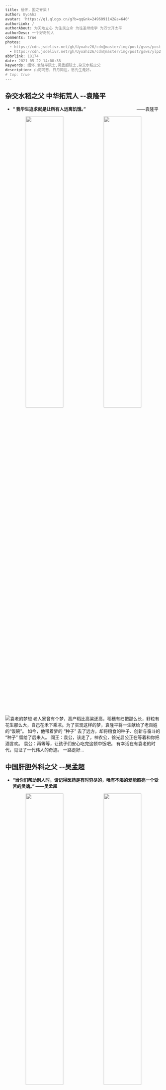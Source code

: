 ```yaml
---
title: 缅怀，国之脊梁！
author: UyoAhz
avatar: 'https://q1.qlogo.cn/g?b=qq&nk=2496091142&s=640'
authorLink: /
authorAbout: 为天地立心 为生民立命 为往圣继绝学 为万世开太平
authorDesc: 一个好奇的人
comments: true
photos:
  - https://cdn.jsdelivr.net/gh/Uyoahz26/cdn@master/img/post/gsws/post.jpg
  - https://cdn.jsdelivr.net/gh/Uyoahz26/cdn@master/img/post/gsws/ylp2.jpg
abbrlink: 18174
date: 2021-05-22 14:00:38
keywords: 缅怀,袁隆平院士,吴孟超院士,杂交水稻之父
description: 山河同悲，日月同泣，愿先生走好。
# top: true
---
```


<style>
    html{
        -webkit-filter: grayscale(100%);
    }
</style>

## 杂交水稻之父 中华拓荒人   --袁隆平

- **“ 我毕生追求就是让所有人远离饥饿。”** <font style="margin-left:160px;">——袁隆平</font>

<center>
<img src="https://cdn.jsdelivr.net/gh/Uyoahz26/cdn@master/img/post/gsws/postylp1.jpg" width=49%/> <img src="https://cdn.jsdelivr.net/gh/Uyoahz26/cdn@master/img/post/gsws/postylp2.jpg" width=49%/>
</center>

![袁老的梦想](https://cdn.jsdelivr.net/gh/Uyoahz26/cdn@master/img/post/gsws/dream.jpg)
老人家曾有个梦，高产稻比高粱还高，稻穗有扫把那么长，籽粒有花生那么大，自己在禾下乘凉。为了实现这样的梦，袁隆平将一生献给了老百姓的“饭碗”。
如今，他带着梦的 “种子” 去了远方，却将粮食的种子、创新与奋斗的 “种子” 留给了后来人。
阎王：袁公，该走了，神农公，徐光启公正在等着和你把酒言欢。
袁公：再等等，让孩子们安心吃完这顿中饭吧。
有幸活在有袁老的时代，见证了一代伟人的奇迹。
一路走好...







## 中国肝胆外科之父   --吴孟超




- **“当你们帮助别人时，请记得医药是有时穷尽的，唯有不竭的爱能照亮一个受苦的灵魂。” ——吴孟超  ​**

<center>
<img src="https://cdn.jsdelivr.net/gh/Uyoahz26/cdn@master/img/post/gsws/postwmc.jpg" width=49%/> <img src="https://cdn.jsdelivr.net/gh/Uyoahz26/cdn@master/img/post/gsws/postwmc1.jpg" width=49%/>
</center>

​​吴孟超，一个极其普通的名字，普通到我从未听说过，但又是一个需要我们记住的名字，关键时刻，能救人一命。

他有着一双神奇的手，由于拿了70年的手术刀，导致双手已经严重变形。
他还有一双特殊的脚，由于手术长时间站立，他的脚趾已经不能正常并拢。
就是这样一个普普通通的老军医，不仅是中科院院士，还是中国当之无愧的肝脏外科之父。在吴老的眼中，如果一个医生对病人不负责任，那就失去了做医生的基本资格。因为作为医生，就是要一切为病人服务！
医者仁心，先生一路走好。

以后一定会将你们的故事讲述给我们的孩子听，
逝者安息，生者图强。
<br>


> **<center>山河同悲，日月同泣，愿先生走好。</center>**


<center>
<figure>
<img src="https://cdn.jsdelivr.net/gh/Uyoahz26/cdn@master/img/post/gsws/szax.gif" />
</figrue>
</center>